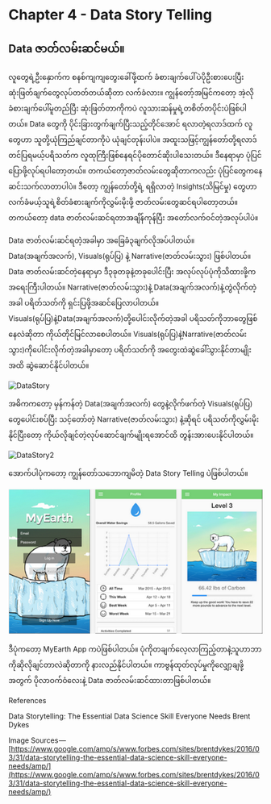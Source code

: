 # Chapter 4 - Data Story Telling

## Data ဇာတ်လမ်းဆင်မယ်။

လူတွေရဲ့ဦးနှောက်က စနစ်ကျကျတွေးခေါ်ဖို့ထက် ခံစားချက်ပေါ်ပဲပိုဦးစားပေးပြီး ဆုံးဖြတ်ချက်တွေလုပ်တတ်တယ်ဆိုတာ လက်ခံလား။ ကျွန်တော့်အမြင်ကတော့ အဲ့လိုခံစားချက်ပေါ်မူတည်ပြီး ဆုံးဖြတ်တာကိုကပဲ လူသားဆန်မှုရဲ့တစိတ်တပိုင်းပဲဖြစ်ပါတယ်။ Data တွေကို ပိုင်းခြားတွက်ချက်ပြီးသည့်တိုင်အောင် ရလာတဲ့ရလာဒ်ထက် လူတွေဟာ သူတို့ယုံကြည်ချင်တာကိုပဲ ယုံချင်တုန်းပါပဲ။ အထူးသဖြင့်ကျွန်တော်တို့ရလာဒ်တင်ပြရမယ့်ပရိသတ်က လူထုကြီးဖြစ်နေရင်ပိုတောင်ဆိုးပါသေးတယ်။
ဒီနေရာမှာ ပုံပြင်ပြောဖို့လုပ်ရပါတော့တယ်။ တကယ်တော့ဇာတ်လမ်းတွေဆိုတာကလည်း ပုံပြင်တွေကနေ ဆင်းသက်လာတာပါပဲ။ ဒီတော့ ကျွန်တော်တို့ရဲ့ ရရှိလာတဲ့ Insights(သိမြင်မှု) တွေဟာ လက်ခံမယ့်သူရဲ့စိတ်ခံစားချက်ကိုလွှမ်းမိုးဖို့ ဇာတ်လမ်းတွေဆင်ရပါတော့တယ်။ တကယ်တော့ data ဇာတ်လမ်းဆင်ရတာအချိန်ကုန်ပြီး အတော်လက်ဝင်တဲ့အလုပ်ပါပဲ။

Data ဇာတ်လမ်းဆင်ရတဲ့အခါမှာ အခြေခံ၃ချက်လိုအပ်ပါတယ်။ Data(အချက်အလက်), Visuals(ရုပ်ပြ) နဲ့ Narrative(ဇာတ်လမ်းသွား) ဖြစ်ပါတယ်။ Data ဇာတ်လမ်းဆင်တဲ့နေရာမှာ ဒီ၃ခုတခုနဲ့တခုပေါင်းပြီး အလုပ်လုပ်ပုံကိုသိထားဖို့ကအရေးကြီးပါတယ်။
Narrative(ဇာတ်လမ်းသွား)နဲ့ Data(အချက်အလက်)နဲ့တွဲလိုက်တဲ့အခါ ပရိတ်သတ်ကို ရှင်းပြဖို့အဆင်ပြေလာပါတယ်။ Visuals(ရုပ်ပြ)နဲ့Data(အချက်အလက်)တို့ပေါင်းလိုက်တဲ့အခါ ပရိသတ်ကိုဘာတွေဖြစ်နေလဲဆိုတာ ကိုယ်တိုင်မြင်လာစေပါတယ်။ Visuals(ရုပ်ပြ)နဲ့Narrative(ဇာတ်လမ်းသွား)ကိုပေါင်းလိုက်တဲ့အခါမှာတော့ ပရိတ်သတ်ကို အတွေးထဲဆွဲခေါ်သွားနိုင်တာမျိုးအထိ ဆွဲဆောင်နိုင်ပါတယ်။

![DataStory](/images/data-story.png)

အဓိကကတော့ မှန်ကန်တဲ့ Data(အချက်အလက်) တွေနဲ့လိုက်ဖက်တဲ့ Visuals(ရုပ်ပြ) တွေပေါင်းစပ်ပြီး သင့်တော်တဲ့ Narrative(ဇာတ်လမ်းသွား) နဲ့ဆိုရင် ပရိသတ်ကိုလွှမ်းမိုးနိုင်ပြီးတော့ ကိုယ်လိုချင်တဲ့လုပ်ဆောင်ချက်မျိုးရအောင်ထိ တွန်းအားပေးနိုင်ပါတယ်။

![DataStory2](/images/data-story2.png)

အောက်ပါပုံကတော့ ကျွန်တော်သဘောကျမိတဲ့ Data Story Telling ပဲဖြစ်ပါတယ်။

![DataStory3](images/data-story3.png)

ဒီပုံကတော့ MyEarth App ကပဲဖြစ်ပါတယ်။ ပုံကိုတချက်လေ့လာကြည့်တာနဲ့သူဟာဘာကိုဆိုလိုချင်တာလဲဆိုတာကို နားလည်နိုင်ပါတယ်။ ကာဗွန်ထုတ်လုပ်မှုကိုလျှော့ချဖို့အတွက် ပိုလာဝက်ဝံလေးနဲ့ Data ဇာတ်လမ်းဆင်ထားတာဖြစ်ပါတယ်။

References

Data Storytelling: The Essential Data Science Skill Everyone Needs
Brent Dykes

Image Sources — [https://www.google.com/amp/s/www.forbes.com/sites/brentdykes/2016/03/31/data-storytelling-the-essential-data-science-skill-everyone-needs/amp/](https://www.google.com/amp/s/www.forbes.com/sites/brentdykes/2016/03/31/data-storytelling-the-essential-data-science-skill-everyone-needs/amp/)